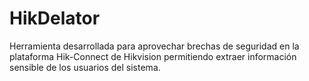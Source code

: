 # HikDelator
Herramienta desarrollada para aprovechar brechas de seguridad en la plataforma Hik-Connect de Hikvision permitiendo extraer información sensible de los usuarios del sistema.

